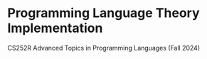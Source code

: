# Programming Language Theory Implementation
CS252R Advanced Topics in Programming Languages (Fall 2024)
